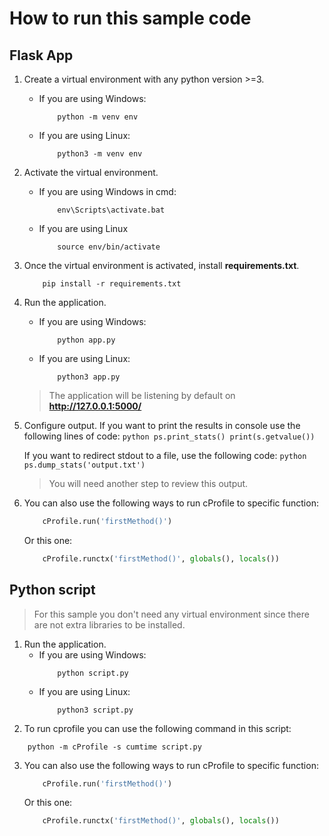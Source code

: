 # How to run this sample code

## Flask App
1. Create a virtual environment with any python version >=3.
    - If you are using Windows:
        ```shell
            python -m venv env
        ```
    - If you are using Linux:
        ```shell
            python3 -m venv env
       ```
2. Activate the virtual environment.
    - If you are using Windows in cmd:
        ```shell
            env\Scripts\activate.bat
        ```
    - If you are using Linux
        ```shell
            source env/bin/activate
        ```
3. Once the virtual environment is activated, install **requirements.txt**.
    ```shell
        pip install -r requirements.txt
    ```
4. Run the application.
    - If you are using Windows:
        ```shell
            python app.py
        ```
    - If you are using Linux:
        ```shell
            python3 app.py
        ```
    > The application will be listening by default on **http://127.0.0.1:5000/**
5. Configure output.
    If you want to print the results in console use the following lines of code:
        ```python
            ps.print_stats()
            print(s.getvalue())
        ```

    If you want to redirect stdout to a file, use the following code:
        ```python
            ps.dump_stats('output.txt')
        ```
     > You will need another step to review this output.

6. You can also use the following ways to run cProfile to specific function: 

    ```python
        cProfile.run('firstMethod()')
    ```

    Or this one:

    ```python
        cProfile.runctx('firstMethod()', globals(), locals())
    ```

## Python script
> For this sample you don't need any virtual environment since there are not extra libraries to be installed.
1. Run the application.
    - If you are using Windows:
        ```shell
            python script.py
        ```
    - If you are using Linux:
        ```shell
            python3 script.py
        ```
2. To run cprofile you can use the following command in this script:
```shell
    python -m cProfile -s cumtime script.py
```
3. You can also use the following ways to run cProfile to specific function: 

    ```python
        cProfile.run('firstMethod()')
    ```

    Or this one:

    ```python
        cProfile.runctx('firstMethod()', globals(), locals())
    ```
